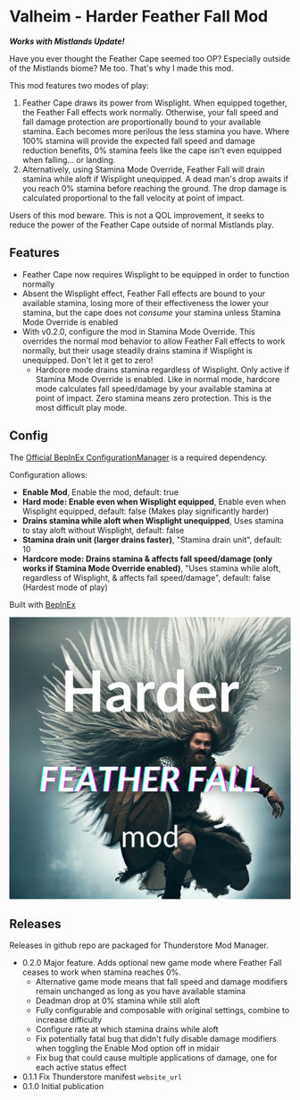 # Valheim - Harder Feather Fall Mod

**_Works with Mistlands Update!_**

Have you ever thought the Feather Cape seemed too OP? Especially outside of the Mistlands biome? Me too. That's why I made this mod.

This mod features two modes of play:

1. Feather Cape draws its power from Wisplight. When equipped together, the Feather Fall effects work normally. Otherwise, your fall speed and fall damage protection are proportionally bound to your available stamina. Each becomes more perilous the less stamina you have. Where 100% stamina will provide the expected fall speed and damage reduction benefits, 0% stamina feels like the cape isn't even equipped when falling... or landing.
2. Alternatively, using Stamina Mode Override, Feather Fall will drain stamina while aloft if Wisplight unequipped. A dead man's drop awaits if you reach 0% stamina before reaching the ground. The drop damage is calculated proportional to the fall velocity at point of impact.

Users of this mod beware. This is not a QOL improvement, it seeks to reduce the power of the Feather Cape outside of normal Mistlands play.

## Features

* Feather Cape now requires Wisplight to be equipped in order to function normally
* Absent the Wisplight effect, Feather Fall effects are bound to your available stamina, losing more of their effectiveness the lower your stamina, but the cape does not *consume* your stamina unless Stamina Mode Override is enabled
* With v0.2.0, configure the mod in Stamina Mode Override. This overrides the normal mod behavior to allow Feather Fall effects to work normally, but their usage steadily drains stamina if Wisplight is unequipped. Don't let it get to zero!
  * Hardcore mode drains stamina regardless of Wisplight. Only active if Stamina Mode Override is enabled. Like in normal mode, hardcore mode calculates fall speed/damage by your available stamina at point of impact. Zero stamina means zero protection. This is the most difficult play mode.

## Config

The [Official BepInEx ConfigurationManager](https://github.com/BepInEx/BepInEx.ConfigurationManager) is a required dependency.

Configuration allows:

* **Enable Mod**, Enable the mod, default: true
* **Hard mode: Enable even when Wisplight equipped**, Enable even when Wisplight equipped, default: false (Makes play significantly harder)
* **Drains stamina while aloft when Wisplight unequipped**, Uses stamina to stay aloft without Wisplight, default: false
* **Stamina drain unit (larger drains faster)**, "Stamina drain unit", default: 10
* **Hardcore mode: Drains stamina & affects fall speed/damage (only works if Stamina Mode Override enabled)**, "Uses stamina while aloft, regardless of Wisplight, & affects fall speed/damage", default: false (Hardest mode of play)

Built with [BepInEx](https://valheim.thunderstore.io/package/denikson/BepInExPack_Valheim/)

![toggle-movement-mod](https://raw.githubusercontent.com/afilbert/valheim-harder-feather-fall-mod/main/doc/img/HarderFeatherFallMod.png)

## Releases

Releases in github repo are packaged for Thunderstore Mod Manager.

* 0.2.0 Major feature. Adds optional new game mode where Feather Fall ceases to work when stamina reaches 0%.
  * Alternative game mode means that fall speed and damage modifiers remain unchanged as long as you have available stamina
  * Deadman drop at 0% stamina while still aloft
  * Fully configurable and composable with original settings, combine to increase difficulty
  * Configure rate at which stamina drains while aloft
  * Fix potentially fatal bug that didn't fully disable damage modifiers when toggling the Enable Mod option off in midair
  * Fix bug that could cause multiple applications of damage, one for each active status effect
* 0.1.1 Fix Thunderstore manifest `website_url`
* 0.1.0 Initial publication
